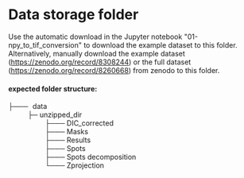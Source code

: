 # Data storage folder 

Use the automatic download in the Jupyter notebook "01-npy_to_tif_conversion" to download the example dataset to this folder. Alternatively, manually download the example dataset (https://zenodo.org/record/8308244) or the full dataset (https://zenodo.org/record/8260668) from zenodo to this folder. 

#### expected folder structure:

├─── $\hspace{1pt}$ data <br>
$\hspace{28pt}$ ├─ unzipped_dir <br>
$\hspace{55pt}$ ├─── DIC_corrected  <br>
$\hspace{55pt}$ ├─── Masks <br>
$\hspace{55pt}$ ├─── Results <br>
$\hspace{55pt}$ ├─── Spots <br>
$\hspace{55pt}$ ├─── Spots decomposition <br>
$\hspace{55pt}$ └─── Zprojection <br>